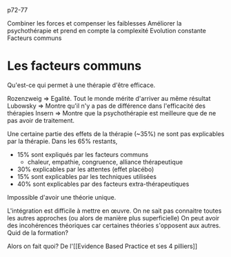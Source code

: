 
p72-77

Combiner les forces et compenser les faiblesses
Améliorer la psychothérapie et prend en compte la complexité
Evolution constante
Facteurs communs


# Les facteurs communs
Qu'est-ce qui permet à une thérapie d'être efficace.

Rozenzweig => Egalité. Tout le monde mérite d'arriver au même résultat
Lubowsky => Montre qu'il n'y a pas de différence dans l'efficacité des thérapies
Insern => Montre que la psychothérapie est meilleure que de ne pas avoir de traitement.

Une certaine partie des effets de la thérapie (~35%) ne sont pas explicables par la thérapie.
Dans les 65% restants, 
- 15% sont expliqués par les facteurs communs
	- chaleur, empathie, congruence, alliance thérapeutique
- 30% explicables par les attentes (effet placébo)
- 15% sont explicables par les techniques utilisées
- 40% sont explicables par des facteurs extra-thérapeutiques

Impossible d'avoir une théorie unique.

L'intégration est difficile à mettre en œuvre. 
On ne sait pas connaitre toutes les autres approches (ou alors de manière plus superficielle)
On peut avoir des incohérences théoriques car certaines théories s'opposent aux autres.
Quid de la formation?

Alors on fait quoi? De l'[[Evidence Based Practice et ses 4 pilliers]]

